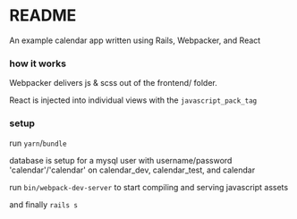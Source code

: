 # README

An example calendar app written using Rails, Webpacker, and React

### how it works

Webpacker delivers js & scss out of the frontend/ folder.

React is injected into individual views with the `javascript_pack_tag`

### setup

run `yarn`/`bundle`

database is setup for a mysql user with username/password 'calendar'/'calendar' on
calendar_dev, calendar_test, and calendar

run `bin/webpack-dev-server` to start compiling and serving javascript assets

and finally `rails s`
